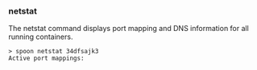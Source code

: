 ### netstat

The netstat command displays port mapping and DNS information for all running containers. 

	> spoon netstat 34dfsajk3
	Active port mappings: